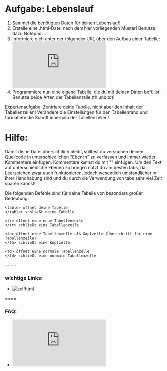 Aufgabe: Lebenslauf
====

1. Sammel die benötigten Daten für deinen Lebenslauf!
2. Erstelle eine .html-Datei nach dem hier vorliegenden Muster! Benutze dazu Notepad++!
3. Informiere dich unter der folgenden URL über den Aufbau einer Tabelle: ![Tabellen in HTML](http://de.selfhtml.org/html/tabellen/aufbau.htm)
4. Programmiere nun eine eigene Tabelle, die du mit deinen Daten befüllst! Benutze beide Arten der Tabellenzelle (th und td)!

Expertenaufgabe: Zentriere deine Tabelle, nicht aber den Inhalt der Tabellenzellen! Verändere die Einstellungen für den Tabellenrand und formatiere die Schrift innerhalb der Tabellenzellen!


Hilfe:
====

Damit deine Datei übersichtlich bleibt, solltest du versuchen deinen Quellcode in unterschiedlichen "Ebenen" zu verfassen und immer wieder Kommentare einfügen. Kommentare kannst du mit "<!-- Kommentar -->" einfügen.
Um den Text auf unterschiedliche Ebenen zu bringen nutzt du am besten tabs, da Leerzeichen zwar auch funktionieren, jedoch wesentlich umständlicher in ihrer Handhabung sind und du durch die Verwendung von tabs sehr viel Zeit sparen kannst!


Die folgenden Befehle sind für deine Tabelle von besonders großer Bedeutung:


```
<table> öffnet deine Tabelle
</table> schließt deine Tabelle

<tr> öffnet eine neue Tabellenzeile
</tr> schließt eine Tabellenzeile

<th> öffnet eine Tabellenzelle als Kopfzelle (Überschrift für eine Tabellenzeile)
</th> schließt eine Kopfzelle

<td> öffnet eine normale Tabellenzelle
</td> schließt eine normale Tabellenzelle

```

====

### wichtige Links:
* ![selfhtml](http://de.selfhtml.org/)


====

### FAQ:
* ![Link zum FAQ](https://github.com/cartz/schule/blob/master/faq.md)